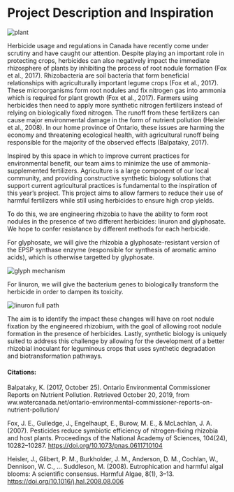 # Project Description and Inspiration

![plant](https://2019.igem.org/wiki/images/d/dc/T--Waterloo--plant.png)

Herbicide usage and regulations in Canada have recently come under scrutiny and have caught our attention. Despite playing an important role in protecting crops, herbicides can also negatively impact the immediate rhizosphere of plants by inhibiting the process of root nodule formation (Fox et al., 2017).  Rhizobacteria are soil bacteria that form beneficial relationships with agriculturally important legume crops (Fox et al., 2017). These microorganisms form root nodules and fix nitrogen gas into ammonia which is required for plant growth (Fox et al., 2017).  Farmers using herbicides then need to apply more synthetic nitrogen fertilizers instead of relying on biologically fixed nitrogen. The runoff from these fertilizers can cause major environmental damage in the form of nutrient pollution (Heisler et al., 2008).  In our home province of Ontario, these issues are harming the economy and threatening ecological health, with agricultural runoff being responsible for the majority of the observed effects (Balpataky, 2017).

Inspired by this space in which to improve current practices for environmental benefit, our team aims to minimize the use of ammonia-supplemented fertilizers.    Agriculture is a large component of our local community, and providing constructive synthetic biology solutions that support current agricultural practices is fundamental to the inspiration of this year’s project.  This project aims to allow farmers to reduce their use of harmful fertilizers while still using herbicides to ensure high crop yields.

To do this, we are engineering rhizobia to have the ability to form root nodules in the presence of two different herbicides: linuron and glyphosate. We hope to confer resistance by different methods for each herbicide. 

For glyphosate, we will give the rhizobia a glyphosate-resistant version of the EPSP synthase enzyme (responsible for synthesis of aromatic amino acids), which is otherwise targetted by glyphosate.

![glyph mechanism](https://2019.igem.org/wiki/images/f/f0/T--Waterloo--glyphpath.png)

For linuron, we will give the bacterium genes to biologically transform the herbicide in order to dampen its toxicity. 

![linuron full path](https://2019.igem.org/wiki/images/9/9a/T--Waterloo--linpath.png)

The aim is to identify the impact these changes will have on root nodule fixation by the engineered rhizobium, with the goal of allowing root nodule formation in the presence of herbicides.  Lastly, synthetic biology is uniquely suited to address this challenge by allowing for the development of a better rhizobial inoculant for leguminous crops that uses synthetic degradation and biotransformation pathways.



#### Citations:

Balpataky, K. (2017, October 25). Ontario Environmental Commissioner Reports on Nutrient Pollution. Retrieved October 20, 2019, from ww.watercanada.net/ontario-environmental-commissioner-reports-on-nutrient-pollution/

Fox, J. E., Gulledge, J., Engelhaupt, E., Burow, M. E., & McLachlan, J. A. (2007). Pesticides reduce symbiotic efficiency of nitrogen-fixing rhizobia and host plants. Proceedings of the National Academy of Sciences, 104(24), 10282–10287. https://doi.org/10.1073/pnas.0611710104 

Heisler, J., Glibert, P. M., Burkholder, J. M., Anderson, D. M., Cochlan, W., Dennison, W. C., … Suddleson, M. (2008). Eutrophication and harmful algal blooms: A scientific consensus. Harmful Algae, 8(1), 3–13. https://doi.org/10.1016/j.hal.2008.08.006 



